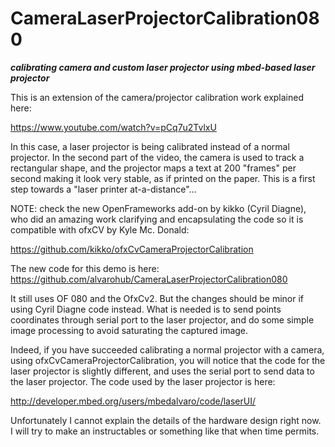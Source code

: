 # CameraLaserProjectorCalibration080
***calibrating camera and custom laser projector using mbed-based laser projector***

This is an extension of the camera/projector calibration work explained here: 

https://www.youtube.com/watch?v=pCq7u2TvlxU

In this case, a laser projector is being calibrated instead of a normal projector.
In the second part of the video, the camera is used to track a rectangular shape, and the projector maps 
a text at 200 "frames" per second making it look very stable, as if printed on the paper. 
This is a first step towards a "laser printer at-a-distance"...

NOTE: check the new OpenFrameworks add-on by kikko (Cyril Diagne), who did an amazing work clarifying and encapsulating the 
code so it is compatible with ofxCV by Kyle Mc. Donald: 

https://github.com/kikko/ofxCvCameraProjectorCalibration

The new code for this demo is here: 
https://github.com/alvarohub/CameraLaserProjectorCalibration080

It still uses OF 080 and the OfxCv2. But the changes should be minor if using Cyril Diagne code instead. What is needed is to send
points coordinates through serial port to the laser projector, and do some simple image processing to avoid saturating the captured
image. 

Indeed, if you have succeeded calibrating a normal projector with a camera, using ofxCvCameraProjectorCalibration, 
you will notice that the code for the laser projector is slightly different, and uses the serial port to send data 
to the laser projector. The code used by the laser projector is here:

http://developer.mbed.org/users/mbedalvaro/code/laserUI/

Unfortunately I cannot explain the details of the hardware design right now. I will try to make an instructables or 
something like that when time permits. 
